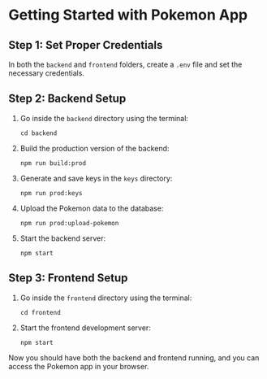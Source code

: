 # Getting Started with Pokemon App

## Step 1: Set Proper Credentials

In both the `backend` and `frontend` folders, create a `.env` file and set the necessary credentials.

## Step 2: Backend Setup

1. Go inside the `backend` directory using the terminal:
    ```
    cd backend
    ```

2. Build the production version of the backend:
    ```
    npm run build:prod
    ```

3. Generate and save keys in the `keys` directory:
    ```
    npm run prod:keys
    ```

4. Upload the Pokemon data to the database:
    ```
    npm run prod:upload-pokemon
    ```

5. Start the backend server:
    ```
    npm start
    ```

## Step 3: Frontend Setup

1. Go inside the `frontend` directory using the terminal:
    ```
    cd frontend
    ```

2. Start the frontend development server:
    ```
    npm start
    ```

Now you should have both the backend and frontend running, and you can access the Pokemon app in your browser.
